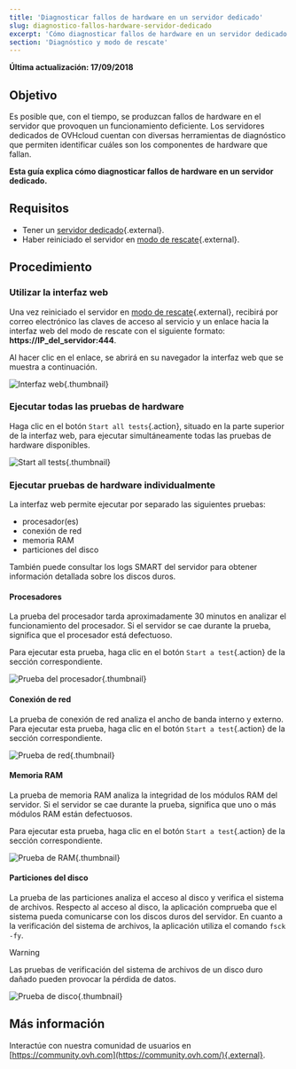 ```yaml
---
title: 'Diagnosticar fallos de hardware en un servidor dedicado'
slug: diagnostico-fallos-hardware-servidor-dedicado
excerpt: 'Cómo diagnosticar fallos de hardware en un servidor dedicado'
section: 'Diagnóstico y modo de rescate'
---
```


**Última actualización: 17/09/2018**

## Objetivo


Es posible que, con el tiempo, se produzcan fallos de hardware en el servidor que provoquen un funcionamiento deficiente. Los servidores dedicados de OVHcloud cuentan con diversas herramientas de diagnóstico que permiten identificar cuáles son los componentes de hardware que fallan.

**Esta guía explica cómo diagnosticar fallos de hardware en un servidor dedicado.**


## Requisitos

* Tener un [servidor dedicado](https://www.ovh.com/world/es/servidores_dedicados/){.external}.
* Haber reiniciado el servidor en [modo de rescate](../modo_de_rescate/){.external}.


## Procedimiento

### Utilizar la interfaz web

Una vez reiniciado el servidor en [modo de rescate](../modo_de_rescate/){.external}, recibirá por correo electrónico las claves de acceso al servicio y un enlace hacia la interfaz web del modo de rescate con el siguiente formato: **https://IP_del_servidor:444**.

Al hacer clic en el enlace, se abrirá en su navegador la interfaz web que se muestra a continuación.

![Interfaz web](images/rescue-mode-04.png){.thumbnail}


### Ejecutar todas las pruebas de hardware

Haga clic en el botón `Start all tests`{.action}, situado en la parte superior de la interfaz web, para ejecutar simultáneamente todas las pruebas de hardware disponibles.

![Start all tests](images/rescue-mode-042.png){.thumbnail}


### Ejecutar pruebas de hardware individualmente

La interfaz web permite ejecutar por separado las siguientes pruebas:

- procesador(es)
- conexión de red
- memoria RAM
- particiones del disco

También puede consultar los logs SMART del servidor para obtener información detallada sobre los discos duros.

 
#### Procesadores

La prueba del procesador tarda aproximadamente 30 minutos en analizar el funcionamiento del procesador. Si el servidor se cae durante la prueba, significa que el procesador está defectuoso.

Para ejecutar esta prueba, haga clic en el botón `Start a test`{.action} de la sección correspondiente.

![Prueba del procesador](images/processors.png){.thumbnail}

#### Conexión de red

La prueba de conexión de red analiza el ancho de banda interno y externo. Para ejecutar esta prueba, haga clic en el botón `Start a test`{.action} de la sección correspondiente.

![Prueba de red](images/network-connection.png){.thumbnail}

#### Memoria RAM

La prueba de memoria RAM analiza la integridad de los módulos RAM del servidor. Si el servidor se cae durante la prueba, significa que uno o más módulos RAM están defectuosos.

Para ejecutar esta prueba, haga clic en el botón `Start a test`{.action} de la sección correspondiente.

![Prueba de RAM](images/memory.png){.thumbnail}

#### Particiones del disco

La prueba de las particiones analiza el acceso al disco y verifica el sistema de archivos. Respecto al acceso al disco, la aplicación comprueba que el sistema pueda comunicarse con los discos duros del servidor. En cuanto a la verificación del sistema de archivos, la aplicación utiliza el comando `fsck -fy`.

> [!warning]
>
> Las pruebas de verificación del sistema de archivos de un disco duro dañado pueden provocar la pérdida de datos.
>

![Prueba de disco](images/partitions.png){.thumbnail}

## Más información

Interactúe con nuestra comunidad de usuarios en [https://community.ovh.com](https://community.ovh.com/){.external}.
